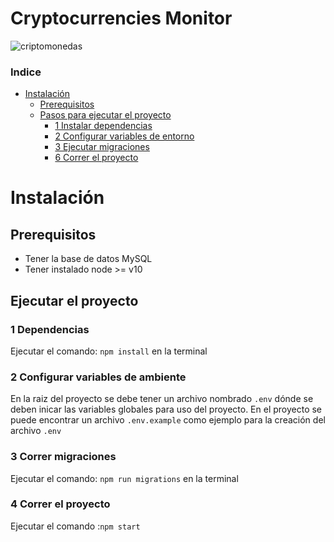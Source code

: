 # Cryptocurrencies Monitor

![criptomonedas](https://img.s3wfg.com/web/img/images_uploaded/a/8/criptomonedas-bitcoin-ethereum-portada.jpg)

 
 ### Indice
- [Instalación](#instalación)
  - [Prerequisitos](#prerequisitos)
  - [Pasos para ejecutar el proyecto](#ejecutar-el-proyecto)
    - [1 Instalar dependencias](#1-dependencias)
    - [2 Configurar variables de entorno](#2-configurar-variables-de-ambiente)
    - [3 Ejecutar migraciones](#3-correr-migraciones)
    - [6 Correr el proyecto](#4-correr-el-proyecto)
# Instalación

## Prerequisitos
- Tener la base de datos MySQL 
- Tener instalado node >= v10

## Ejecutar el proyecto

### 1 Dependencias
Ejecutar el comando: `npm install` en la terminal

### 2 Configurar variables de ambiente
En la raiz del proyecto se debe tener un archivo nombrado `.env` 
dónde se deben inicar las variables globales
para uso del proyecto.
En el proyecto se puede encontrar un archivo `.env.example` como ejemplo para la creación del archivo `.env`

### 3 Correr migraciones
Ejecutar el comando: `npm run migrations` en la terminal


### 4 Correr el proyecto
Ejecutar el comando :`npm start`
